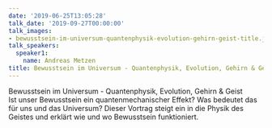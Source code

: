 ```yaml
---
date: '2019-06-25T13:05:28'
talk_date: '2019-09-27T00:00:00'
talk_images:
- bewusstsein-im-universum-quantenphysik-evolution-gehirn-geist-title.jpg
talk_speakers:
  speaker1:
    name: Andreas Metzen
title: Bewusstsein im Universum - Quantenphysik, Evolution, Gehirn & Geist
---
```


Bewusstsein im Universum - Quantenphysik, Evolution, Gehirn & Geist  
Ist unser Bewusstsein ein quantenmechanischer Effekt? Was bedeutet das für uns und das Universum? Dieser Vortrag steigt ein in die Physik des Geistes und erklärt wie und wo Bewusstsein funktioniert.